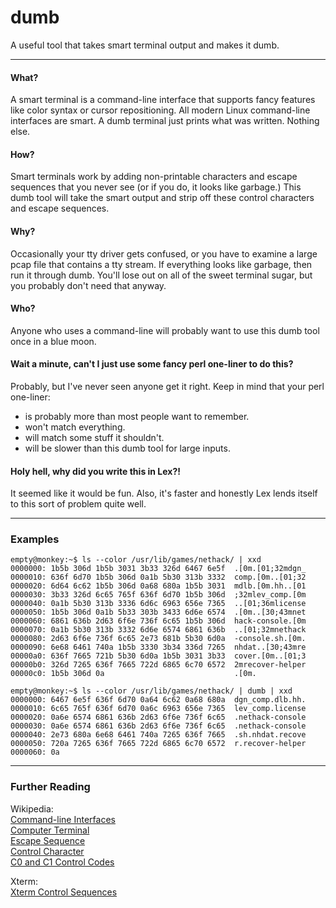 # dumb #
A useful tool that takes smart terminal output and makes it dumb.

---

#### What? ####

A smart terminal is a command-line interface that supports fancy features like color syntax or cursor repositioning. All modern Linux command-line interfaces are smart. A dumb terminal just prints what was written. Nothing else.

#### How? ####

Smart terminals work by adding non-printable characters and escape sequences that you never see (or if you do, it looks like garbage.) This dumb tool will take the smart output and strip off these control characters and escape sequences.

#### Why? ####

Occasionally your tty driver gets confused, or you have to examine a large pcap file that contains a tty stream. If everything looks like garbage, then run it through dumb. You'll lose out on all of the sweet terminal sugar, but you probably don't need that anyway.

#### Who? ####

Anyone who uses a command-line will probably want to use this dumb tool once in a blue moon. 

#### Wait a minute, can't I just use some fancy perl one-liner to do this? ####

Probably, but I've never seen anyone get it right. Keep in mind that your perl one-liner:

* is probably more than most people want to remember.
* won't match everything.
* will match some stuff it shouldn't.
* will be slower than this dumb tool for large inputs.

#### Holy hell, why did you write this in Lex?! ####

It seemed like it would be fun. Also, it's faster and honestly Lex lends itself to this sort of problem quite well.

---
### Examples ###

    empty@monkey:~$ ls --color /usr/lib/games/nethack/ | xxd
    0000000: 1b5b 306d 1b5b 3031 3b33 326d 6467 6e5f  .[0m.[01;32mdgn_
    0000010: 636f 6d70 1b5b 306d 0a1b 5b30 313b 3332  comp.[0m..[01;32
    0000020: 6d64 6c62 1b5b 306d 0a68 680a 1b5b 3031  mdlb.[0m.hh..[01
    0000030: 3b33 326d 6c65 765f 636f 6d70 1b5b 306d  ;32mlev_comp.[0m
    0000040: 0a1b 5b30 313b 3336 6d6c 6963 656e 7365  ..[01;36mlicense
    0000050: 1b5b 306d 0a1b 5b33 303b 3433 6d6e 6574  .[0m..[30;43mnet
    0000060: 6861 636b 2d63 6f6e 736f 6c65 1b5b 306d  hack-console.[0m
    0000070: 0a1b 5b30 313b 3332 6d6e 6574 6861 636b  ..[01;32mnethack
    0000080: 2d63 6f6e 736f 6c65 2e73 681b 5b30 6d0a  -console.sh.[0m.
    0000090: 6e68 6461 740a 1b5b 3330 3b34 336d 7265  nhdat..[30;43mre
    00000a0: 636f 7665 721b 5b30 6d0a 1b5b 3031 3b33  cover.[0m..[01;3
    00000b0: 326d 7265 636f 7665 722d 6865 6c70 6572  2mrecover-helper
    00000c0: 1b5b 306d 0a                             .[0m.

    empty@monkey:~$ ls --color /usr/lib/games/nethack/ | dumb | xxd
    0000000: 6467 6e5f 636f 6d70 0a64 6c62 0a68 680a  dgn_comp.dlb.hh.
    0000010: 6c65 765f 636f 6d70 0a6c 6963 656e 7365  lev_comp.license
    0000020: 0a6e 6574 6861 636b 2d63 6f6e 736f 6c65  .nethack-console
    0000030: 0a6e 6574 6861 636b 2d63 6f6e 736f 6c65  .nethack-console
    0000040: 2e73 680a 6e68 6461 740a 7265 636f 7665  .sh.nhdat.recove
    0000050: 720a 7265 636f 7665 722d 6865 6c70 6572  r.recover-helper
    0000060: 0a                                       
    
---
### Further Reading ###

Wikipedia:  
[Command-line Interfaces](http://en.wikipedia.org/wiki/Commandline)  
[Computer Terminal](http://en.wikipedia.org/wiki/Computer_terminal)  
[Escape Sequence](http://en.wikipedia.org/wiki/Escape_sequence)  
[Control Character](http://en.wikipedia.org/wiki/Control_character)  
[C0 and C1 Control Codes](http://en.wikipedia.org/wiki/C0_and_C1_control_codes)  

Xterm:  
[Xterm Control Sequences](http://www.xfree86.org/current/ctlseqs.html)
